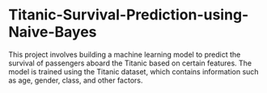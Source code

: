 # Titanic-Survival-Prediction-using-Naive-Bayes
This project involves building a machine learning model to predict the survival of passengers aboard the Titanic based on certain features. The model is trained using the Titanic dataset, which contains information such as age, gender, class, and other factors. 
